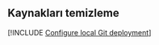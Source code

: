## <a name="clean-up-resources"></a>Kaynakları temizleme

[!INCLUDE [Configure local Git deployment](clean-up-section-cli-no-h.md)]
